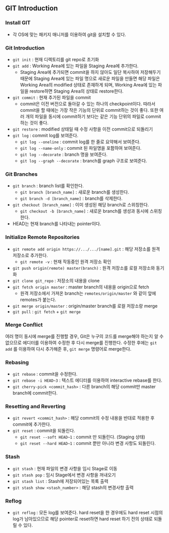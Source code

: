 ## GIT Introduction

### Install GIT

- 각 OS에 맞는 패키지 매니저를 이용하여 git을 설치할 수 있다.

### Git Introduction

- `git init` : 현재 디렉토리를 git repo로 초기화
- `git add` : Working Area에 있는 파일을 Staging Area에 추가한다.
    - Staging Area에 추가되면 commit을 하지 않아도 일단 복사하여 저장해두기 때문에 Staging Area에 있는 파일 명으로 새로운 파일을 만들면 해당 파일은 Working Area의 modified 상태로 존재하게 되며, Working Area에 있는 파일을 restore하면 Staging Area의 상태로 restore한다.
- `git commit` : 현재 추가된 파일을 commit
    - commit은 이전 버전으로 돌아갈 수 있는 하나의 checkpoint이다. 따라서 commit을 할 때에는 가장 작은 기능의 단위로 commit하는 것이 좋다. 또한 여러 개의 파일을 동시에 commit하기 보다는 같은 기능 단위의 파일로 commit 하는 것이 좋다.
- `git restore` : modified 상태일 때 수정 사항을 이전 commit으로 되돌리기
- `git log` : commit log를 보여준다.
    - `git log --oneline` : commit log를 한 줄로 요약해서 보여준다.
    - `git log --name-only` : commit 된 파일명을 포함하여 보여준다.
    - `git log --decorate` : branch 명을 보여준다.
    - `git log --graph --decorate` : branch를 graph 구조로 보여준다.

### Git Branches

- `git branch` : branch list를 확인한다.
    - `git branch [branch_name]` : 새로운 branch를 생성한다.
    - `git branch -d [branch_name]` : branch를 삭제한다.
- `git checkout [branch_name]` : 이미 생성된 해당 branch로 스위칭한다.
    - `git checkout -b [branch_name]` : 새로운 branch를 생성과 동시에 스위칭한다.
- HEAD는 현재 branch를 나타내는 pointer이다.

### Initialize Remote Repositories

- `git remote add origin https://.../.../[name].git` : 해당 저장소를 원격 저장소로 추가한다.
    - `git remote -v` : 현재 작동중인 원격 저장소 확인
- `git push origin(remote) master(branch)` : 원격 저장소를 로컬 저장소와 동기화
- `git clone git_repo` : 저장소의 내용을 clone
- `git fetch origin master` : master branch의 내용을 origin으로 fetch
    - 원격 저장소에서 가져온 branch는 `remotes/origin/master` 와 같이 앞에 remotes가 붙는다.
- `git merge origin/master` : origin/master branch를 로컬 저장소랑 merge
- `git pull` : `git fetch` + `git merge`

### Merge Conflict

여러 명이 동시에 merge를 진행할 경우, Git은 누구의 코드를 merge해야 하는지 알 수 없으므로 에디터를 이용하여 수정한 후 다시 merge를 진행한다. 수정한 후에는 `git add` 를 이용하여 다시 추가해준 후, `git merge` 명령어로 merge한다.

### Rebasing

- `git rebase` : commit을 수정한다.
- `git rebase -i HEAD~3` : 텍스트 에디터를 이용하여 interactive rebase를 한다.
- `git cherry-pick <commit_hash>` : 다른 branch의 해당 commit만 master branch에 commit한다.

### Resetting and Reverting

- `git revert <commit_hash>` : 해당 commit의 수정 내용을 반대로 적용한 후 commit에 추가한다.
- `git reset` : commit을 되돌린다.
    - `git reset --soft HEAD~1` : commit 만 되돌린다. (Staging 상태)
    - `git reset --hard HEAD~1` : commit 뿐만 아니라 변경 사항도 되돌린다.

### Stash

- `git stash` : 현재 파일의 변경 사항을 임시 Stage로 이동
- `git stash pop` : 임시 Stage에서 변경 사항을 꺼내오기
- `git stash list` : Stash에 저장되어있는 목록 출력
- `git stash show <stash_number>` : 해당 stash의 변경사항 출력

### Reflog

- `git reflog` : 모든 log를 보여준다. hard reset을 한 경우에도 hard reset 시점의 log가 남아있으므로 해당 pointer로 reset하면 hard reset 하기 전의 상태로 되돌릴 수 있다.
